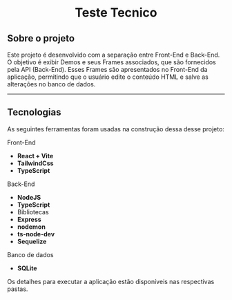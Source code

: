 <h1 align = 'center'>
	Teste Tecnico
</h1>

## Sobre o projeto

Este projeto é desenvolvido com a separação entre Front-End e Back-End. O objetivo é exibir Demos e seus Frames associados, que são fornecidos pela API (Back-End). Esses Frames são apresentados no Front-End da aplicação, permitindo que o usuário edite o conteúdo HTML e salve as alterações no banco de dados.

---

## Tecnologias

As seguintes ferramentas foram usadas na construção dessa desse projeto:

Front-End
- **React + Vite**
- **TailwindCss**
- **TypeScript**

Back-End
- **NodeJS**
- **TypeScript**
- Bibliotecas
-   **Express**
-   **nodemon**
-   **ts-node-dev**
-   **Sequelize**

Banco de dados
- **SQLite**

Os detalhes para executar a aplicação estão disponíveis nas respectivas pastas.
